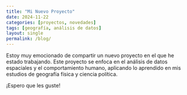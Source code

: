 ```yaml
---
title: "Mi Nuevo Proyecto"
date: 2024-11-22
categories: [proyectos, novedades]
tags: [geografía, análisis de datos]
layout: single
permalink: /blog/
---
```


Estoy muy emocionado de compartir un nuevo proyecto en el que he estado trabajando. Este proyecto se enfoca en el análisis de datos espaciales y el comportamiento humano, aplicando lo aprendido en mis estudios de geografía física y ciencia política.

¡Espero que les guste!
